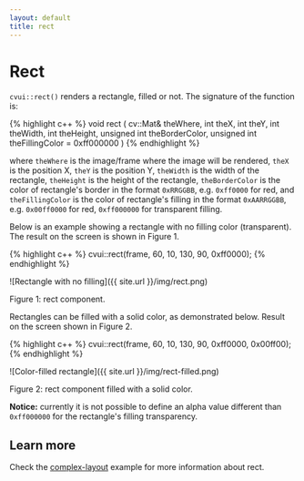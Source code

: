 ```yaml
---
layout: default
title: rect
---
```


# Rect

`cvui::rect()` renders a rectangle, filled or not. The signature of the function is:

{% highlight c++ %}
void rect (
    cv::Mat& theWhere,
    int theX,
    int theY,
    int theWidth,
    int theHeight,
    unsigned int theBorderColor,
    unsigned int theFillingColor = 0xff000000
)
{% endhighlight %}

where `theWhere` is the image/frame where the image will be rendered, `theX` is the position X, `theY` is the position Y, `theWidth` is the width of the rectangle, `theHeight` is the height of the rectangle, `theBorderColor` is the color of rectangle's border in the format `0xRRGGBB`, e.g. `0xff0000` for red, and `theFillingColor` is the color of rectangle's filling in the format `0xAARRGGBB`, e.g. `0x00ff0000` for red, `0xff000000` for transparent filling.

Below is an example showing a rectangle with no filling color (transparent). The result on the screen is shown in Figure 1.

{% highlight c++ %}
cvui::rect(frame, 60, 10, 130, 90, 0xff0000);
{% endhighlight %}

![Rectangle with no filling]({{ site.url }}/img/rect.png)
<p class="img-caption">Figure 1: rect component.</p>

Rectangles can be filled with a solid color, as demonstrated below. Result on the screen shown in Figure 2.

{% highlight c++ %}
cvui::rect(frame, 60, 10, 130, 90, 0xff0000, 0x00ff00);
{% endhighlight %}

![Color-filled rectangle]({{ site.url }}/img/rect-filled.png)
<p class="img-caption">Figure 2: rect component filled with a solid color.</p>

<div class="notice--warning"><strong>Notice:</strong> currently it is not possible to define an alpha value different than <code>0xff000000</code> for the rectangle's filling transparency.</div>

## Learn more

Check the [complex-layout](https://github.com/Dovyski/cvui/tree/master/example/src/complex-layout) example for more information about rect.
